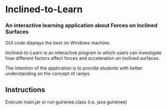 # Inclined-to-Learn
### An interactive learning application about Forces on Inclined Surfaces

GUI code displays the best on Windows machine.

Inclined-to-Learn is an interactive program in which users can investigate how different factors affect forces and acceleration on inclined surfaces.

The intention of the application is to provide students with better understanding on the concept of ramps.

## Instructions
Execute main.jar or run guirenee.class (i.e. java guirenee)
